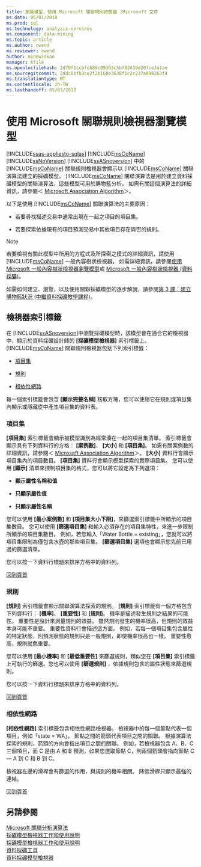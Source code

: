 ```yaml
---
title: 瀏覽模型，使用 Microsoft 關聯規則檢視器 |Microsoft 文件
ms.date: 05/01/2018
ms.prod: sql
ms.technology: analysis-services
ms.component: data-mining
ms.topic: article
ms.author: owend
ms.reviewer: owend
author: minewiskan
manager: kfile
ms.openlocfilehash: 2d70f1ccbfcb89c09303c5bf02430d20fce3a1ae
ms.sourcegitcommit: 2ddc0bfb3ce2f2b160e3638f1c2c237a898263f4
ms.translationtype: MT
ms.contentlocale: zh-TW
ms.lasthandoff: 05/03/2018
---
```

# <a name="browse-a-model-using-the-microsoft-association-rules-viewer"></a>使用 Microsoft 關聯規則檢視器瀏覽模型
[!INCLUDE[ssas-appliesto-sqlas](../../includes/ssas-appliesto-sqlas.md)]
  [!INCLUDE[msCoName](../../includes/msconame-md.md)] [!INCLUDE[ssNoVersion](../../includes/ssnoversion-md.md)] [!INCLUDE[ssASnoversion](../../includes/ssasnoversion-md.md)] 中的 [!INCLUDE[msCoName](../../includes/msconame-md.md)] 關聯規則檢視器會顯示以 [!INCLUDE[msCoName](../../includes/msconame-md.md)] 關聯演算法建立的採礦模型。 [!INCLUDE[msCoName](../../includes/msconame-md.md)] 關聯演算法是用於建立資料採礦模型的關聯演算法，這些模型可用於購物籃分析。 如需有關這個演算法的詳細資訊，請參閱＜ [Microsoft Association Algorithm](../../analysis-services/data-mining/microsoft-association-algorithm.md)＞。  
  
 以下是使用 [!INCLUDE[msCoName](../../includes/msconame-md.md)] 關聯演算法的主要原因：  
  
-   若要尋找描述交易中通常出現在一起之項目的項目集。  
  
-   若要探索依據現有的項目預測交易中其他項目存在與否的規則。  
  
> [!NOTE]  
>  若要檢視有關此模型中所用的方程式及所探索之模式的詳細資訊，請使用 [!INCLUDE[msCoName](../../includes/msconame-md.md)] 一般內容樹狀檢視器。 如需詳細資訊，請參閱[使用 Microsoft 一般內容樹狀檢視器瀏覽模型](../../analysis-services/data-mining/browse-a-model-using-the-microsoft-generic-content-tree-viewer.md)或 [Microsoft 一般內容樹狀檢視器 &#40;資料採礦&#41;](http://msdn.microsoft.com/library/751b4393-f6fd-48c1-bcef-bdca589ce34c)。  
  
 如需如何建立、瀏覽，以及使用關聯採礦模型的逐步解說，請參閱[第 3 課︰建立購物籃狀況 &#40;中繼資料採礦教學課程&#41;](http://msdn.microsoft.com/library/651eef38-772e-4d97-af51-075b1b27fc5a)。  
  
##  <a name="BKMK_ViewerTabs"></a> 檢視器索引標籤  
 在 [!INCLUDE[ssASnoversion](../../includes/ssasnoversion-md.md)]中瀏覽採礦模型時，該模型會在適合它的檢視器中，顯示於資料採礦設計師的 **[採礦模型檢視器]** 索引標籤上。 [!INCLUDE[msCoName](../../includes/msconame-md.md)] 關聯規則檢視器包括下列索引標籤：  
  
-   [項目集](#BKMK_Itemsets)  
  
-   [規則](#BKMK_Rules)  
  
-   [相依性網路](#BKMK_Dependency)  
  
 每一個索引標籤會包含 **[顯示完整名稱]** 核取方塊，您可以使用它在規則或項目集內顯示或隱藏從中產生項目集的資料表。  
  
###  <a name="BKMK_Itemsets"></a> 項目集  
 **[項目集]** 索引標籤會顯示被模型識別為經常湊在一起的項目集清單。 索引標籤會顯示具有下列資料行的方格： **[案例數]**、 **[大小]** 和 **[項目集]**。 如需有關案例數的詳細資訊，請參閱＜ [Microsoft Association Algorithm](../../analysis-services/data-mining/microsoft-association-algorithm.md)＞。 **[大小]** 資料行會顯示項目集內的項目數目。 **[項目集]** 資料行會顯示模型探索的實際項目集。 您可以使用 **[顯示]** 清單來控制項目集的格式，您可以將它設定為下列選項：  
  
-   **顯示屬性名稱和值**  
  
-   **只顯示屬性值**  
  
-   **只顯示屬性名稱**  
  
 您可以使用 **[最小案例數]** 和 **[項目集大小下限]**，來篩選索引標籤中所顯示的項目集數目。 您可以使用 **[篩選項目集]** 和輸入必須存在的項目集特性，來進一步限制所顯示的項目集數目。 例如，若您輸入「Water Bottle = existing」，您就可以將項目集限制為僅包含水壺的那些項目集。 **[篩選項目集]** 選項也會顯示您先前已用過的篩選清單。  
  
 您可以按一下資料行標題來排序方格中的資料列。  
  
 [回到頁首](#BKMK_ViewerTabs)  
  
###  <a name="BKMK_Rules"></a> 規則  
 **[規則]** 索引標籤會顯示關聯演算法探索的規則。 **[規則]** 索引標籤有一個方格包含下列資料行： **[機率]**、 **[重要性]** 和 **[規則]**。 機率是描述發生規則之結果的可能性。 重要性是設計來測量規則的效益。 雖然規則發生的機率很高，但規則的效益本身可能不重要。 重要性資料行會描述這方面。 例如，若每一個項目集包含屬性的特定狀態，則預測狀態的規則只是一般規則，即使機率很高也一樣。 重要性愈高，規則就愈重要。  
  
 您可以使用 **[最小機率]** 和 **[最低重要性]** 來篩選規則，類似您在 **[項目集]** 索引標籤上可執行的篩選。您也可以使用 **[篩選規則]** ，依據規則包含的屬性狀態來篩選規則。  
  
 您可以按一下資料行標題來排序方格中的資料列。  
  
 [回到頁首](#BKMK_ViewerTabs)  
  
###  <a name="BKMK_Dependency"></a> 相依性網路  
 **[相依性網路]** 索引標籤包含相依性網路檢視器。 檢視器中的每一個節點代表一個項目，例如「state = WA」。 節點之間的箭頭代表項目之間的關聯。 根據演算法探索的規則，箭頭的方向會指出項目之間的關聯。 例如，若檢視器包含 A、B、C 三個項目，而 C 是由 A 和 B 預測，如果您選取節點 C，則兩個箭頭會指向節點 C — A 到 C 和 B 到 C。  
  
 檢視器左邊的滑桿會有篩選的作用，與規則的機率相關。 降低滑桿只顯示最強的連結。  
  
 [回到頁首](#BKMK_ViewerTabs)  
  
## <a name="see-also"></a>另請參閱  
 [Microsoft 關聯分析演算法](../../analysis-services/data-mining/microsoft-association-algorithm.md)   
 [採礦模型檢視器工作和使用說明](../../analysis-services/data-mining/mining-model-viewer-tasks-and-how-tos.md)   
 [採礦模型檢視器工作和使用說明](../../analysis-services/data-mining/mining-model-viewer-tasks-and-how-tos.md)   
 [資料採礦工具](../../analysis-services/data-mining/data-mining-tools.md)   
 [資料採礦模型檢視器](../../analysis-services/data-mining/data-mining-model-viewers.md)  
  
  
